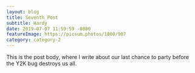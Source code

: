 ```yaml
---
layout: blog
title: Seventh Post
subtitle: Hardy
date: 2019-07-07 11:59:59 -0800
featureImage: https://picsum.photos/1800/907
category: category-2
---
```

This is the post body, where I write about our last chance to party before the Y2K bug destroys us all.
